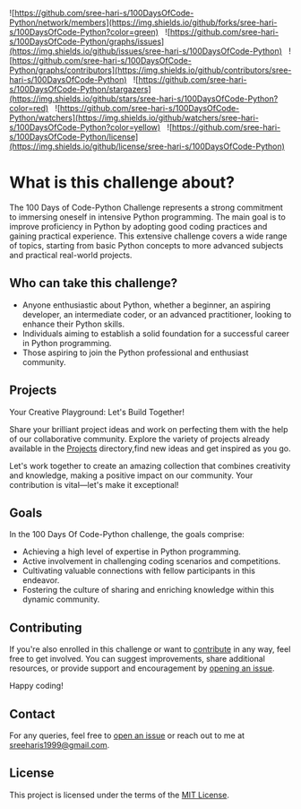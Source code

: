 ![https://github.com/sree-hari-s/100DaysOfCode-Python/network/members](https://img.shields.io/github/forks/sree-hari-s/100DaysOfCode-Python?color=green) &nbsp;
![https://github.com/sree-hari-s/100DaysOfCode-Python/graphs/issues](https://img.shields.io/github/issues/sree-hari-s/100DaysOfCode-Python)  &nbsp;
![https://github.com/sree-hari-s/100DaysOfCode-Python/graphs/contributors](https://img.shields.io/github/contributors/sree-hari-s/100DaysOfCode-Python) &nbsp;
![https://github.com/sree-hari-s/100DaysOfCode-Python/stargazers](https://img.shields.io/github/stars/sree-hari-s/100DaysOfCode-Python?color=red) &nbsp;
![https://github.com/sree-hari-s/100DaysOfCode-Python/watchers](https://img.shields.io/github/watchers/sree-hari-s/100DaysOfCode-Python?color=yellow) &nbsp;
![https://github.com/sree-hari-s/100DaysOfCode-Python/license](https://img.shields.io/github/license/sree-hari-s/100DaysOfCode-Python) &nbsp;

# What is this challenge about?

The 100 Days of Code-Python Challenge represents a strong commitment to immersing oneself in intensive Python programming. The main goal is to improve proficiency in Python by adopting good coding practices and gaining practical experience. This extensive challenge covers a wide range of topics, starting from basic Python concepts to more advanced subjects and practical real-world projects.

## Who can take this challenge?

- Anyone enthusiastic about Python, whether a beginner, an aspiring developer, an intermediate coder, or an advanced   practitioner, looking to enhance their Python skills.
- Individuals aiming to establish a solid foundation for a successful career in Python programming.
- Those aspiring to join the Python professional and enthusiast community.

## Projects

Your Creative Playground: Let's Build Together! 

Share your brilliant project ideas and work on perfecting them with the help of our collaborative community. Explore the variety of projects already available in the [Projects](Projects/README.md) directory,find new ideas and get inspired as you go.

Let's work together to create an amazing collection that combines creativity and knowledge, making a positive impact on our community. Your contribution is vital—let's make it exceptional! 


## Goals

In the 100 Days Of Code-Python challenge, the goals comprise:

- Achieving a high level of expertise in Python programming.
- Active involvement in challenging coding scenarios and competitions.
- Cultivating valuable connections with fellow participants in this endeavor.
- Fostering the culture of sharing and enriching knowledge within this dynamic community.

## Contributing

If you're also enrolled in this challenge or want to [contribute](CONTRIBUTING.md) in any way, feel free to get involved. You can suggest improvements, share additional resources, or provide support and encouragement by [opening an issue](https://github.com/sree-hari-s/100DaysOfCode-Python/issues).

Happy coding!

## Contact

For any queries, feel free to [open an issue](https://github.com/sree-hari-s/100DaysOfCode-Python/issues) or reach out to me at [sreeharis1999@gmail.com](mailto:sreeharis1999@gmail.com).

## License

This project is licensed under the terms of the [MIT License](LICENSE).
